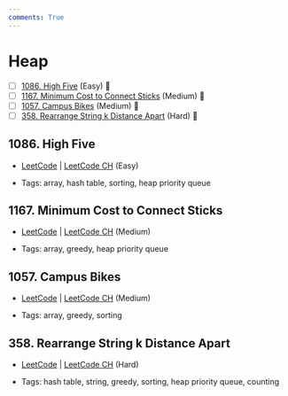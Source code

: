 ```yaml
---
comments: True
---
```


# Heap

- [ ] [1086. High Five](https://leetcode.cn/problems/high-five/) (Easy) 👑
- [ ] [1167. Minimum Cost to Connect Sticks](https://leetcode.cn/problems/minimum-cost-to-connect-sticks/) (Medium) 👑
- [ ] [1057. Campus Bikes](https://leetcode.cn/problems/campus-bikes/) (Medium) 👑
- [ ] [358. Rearrange String k Distance Apart](https://leetcode.cn/problems/rearrange-string-k-distance-apart/) (Hard) 👑

## 1086. High Five

-   [LeetCode](https://leetcode.com/problems/high-five/) | [LeetCode CH](https://leetcode.cn/problems/high-five/) (Easy)

-   Tags: array, hash table, sorting, heap priority queue

## 1167. Minimum Cost to Connect Sticks

-   [LeetCode](https://leetcode.com/problems/minimum-cost-to-connect-sticks/) | [LeetCode CH](https://leetcode.cn/problems/minimum-cost-to-connect-sticks/) (Medium)

-   Tags: array, greedy, heap priority queue

## 1057. Campus Bikes

-   [LeetCode](https://leetcode.com/problems/campus-bikes/) | [LeetCode CH](https://leetcode.cn/problems/campus-bikes/) (Medium)

-   Tags: array, greedy, sorting

## 358. Rearrange String k Distance Apart

-   [LeetCode](https://leetcode.com/problems/rearrange-string-k-distance-apart/) | [LeetCode CH](https://leetcode.cn/problems/rearrange-string-k-distance-apart/) (Hard)

-   Tags: hash table, string, greedy, sorting, heap priority queue, counting
